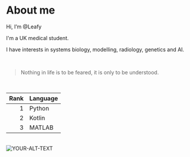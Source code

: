 # About me

Hi, I’m @Leafy

I'm a UK medical student.

I have interests in systems biology, modelling, radiology, genetics and AI.

<br>

> Nothing in life is to be feared, it is only to be understood.

<br>

| Rank | Language |
|-----:|-----------|
|     1| Python |
|     2| Kotlin |
|     3| MATLAB |

<br>

<picture>
 <source media="(prefers-color-scheme: dark)" srcset="https://aipict.com/wp-content/uploads/2022/09/Steampunk_room09-1024x576.png">
 <source media="(prefers-color-scheme: light)" srcset="https://aipict.com/wp-content/uploads/2022/09/Steampunk_room09-1024x576.png">
 <img alt="YOUR-ALT-TEXT" src="https://aipict.com/wp-content/uploads/2022/09/Steampunk_room09-1024x576.png">
</picture>

<!---
Leafy-59/Leafy-59 is a ✨ special ✨ repository because its `README.md` (this file) appears on your GitHub profile.
You can click the Preview link to take a look at your changes.
--->
